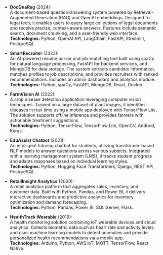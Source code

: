 - **DocQnaRag** (2024):  
    A document-based question-answering system powered by Retrieval-Augmented Generation (RAG) and OpenAI embeddings. Designed for legal tech, it enables users to query large collections of legal documents and receive precise, context-aware answers. Features include semantic search, document chunking, and a user-friendly web interface.  
    **Technologies:** Python, OpenAI API, LangChain, FastAPI, Streamlit, PostgreSQL.

- **SmartRecruiter** (2023):  
    An AI-powered resume parser and job-matching tool built using spaCy for natural language processing, FastAPI for backend services, and MongoDB for data storage. The system extracts candidate information, matches profiles to job descriptions, and provides recruiters with ranked recommendations. Includes an admin dashboard and analytics module.  
    **Technologies:** Python, spaCy, FastAPI, MongoDB, React, Docker.

- **FarmVision AI** (2022):  
    A crop disease detection application leveraging computer vision techniques. Trained on a large dataset of plant images, it identifies diseases in real-time using a mobile app deployed with TensorFlow Lite. The solution supports offline inference and provides farmers with actionable treatment suggestions.  
    **Technologies:** Python, TensorFlow, TensorFlow Lite, OpenCV, Android, Keras.

- **EduAssist Chatbot** (2021):  
    An intelligent tutoring chatbot for students, utilizing transformer-based NLP models to answer questions across various subjects. Integrated with a learning management system (LMS), it tracks student progress and adapts responses based on individual learning styles.  
    **Technologies:** Python, Hugging Face Transformers, Django, REST API, PostgreSQL.

- **RetailInsight Analytics** (2020):  
    A retail analytics platform that aggregates sales, inventory, and customer data. Built with Python, Pandas, and Power BI, it delivers interactive dashboards and predictive analytics for inventory optimization and demand forecasting.  
    **Technologies:** Python, Pandas, Power BI, SQL Server, Flask.

- **HealthTrack Wearable** (2019):  
    A health monitoring solution combining IoT wearable devices and cloud analytics. Collects biometric data such as heart rate and activity levels, and uses machine learning models to detect anomalies and provide personalized health recommendations via a mobile app.  
    **Technologies:** Arduino, Python, AWS IoT, MQTT, TensorFlow, React Native.
